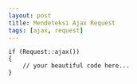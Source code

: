 ```yaml
---
layout: post
title: Mendeteksi Ajax Request
tags: [ajax, request]
---
```


    if (Request::ajax())
    {
        // your beautiful code here...
    }
